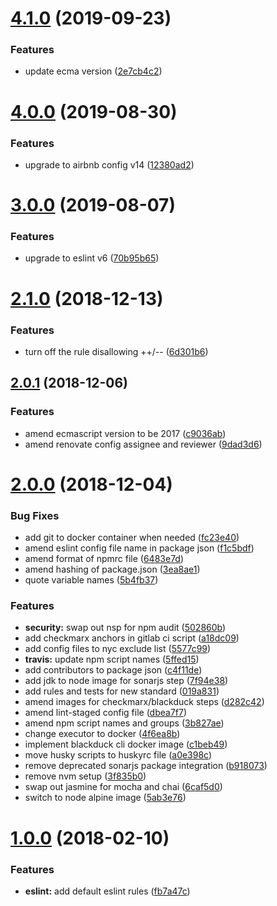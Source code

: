 # [4.1.0](https://github.com/dwp/eslint-config-base/compare/v4.0.0...v4.1.0) (2019-09-23)


### Features

* update ecma version ([2e7cb4c2](https://github.com/dwp/eslint-config-base/commit/2e7cb4c2))



# [4.0.0](https://github.com/dwp/eslint-config-base/compare/v3.0.0...v4.0.0) (2019-08-30)


### Features

* upgrade to airbnb config v14 ([12380ad2](https://github.com/dwp/eslint-config-base/commit/12380ad2))



# [3.0.0](https://github.com/dwp/eslint-config-base/compare/v2.1.0...v3.0.0) (2019-08-07)


### Features

* upgrade to eslint v6 ([70b95b65](https://github.com/dwp/eslint-config-base/commit/70b95b65))



# [2.1.0](https://github.com/dwp/eslint-config-base/compare/v2.0.1...v2.1.0) (2018-12-13)


### Features

* turn off the rule disallowing ++/-- ([6d301b6](https://github.com/dwp/eslint-config-base/commit/6d301b6))



## [2.0.1](https://github.com/dwp/eslint-config-base/compare/v2.0.0...v2.0.1) (2018-12-06)


### Features

* amend ecmascript version to be 2017 ([c9036ab](https://github.com/dwp/eslint-config-base/commit/c9036ab))
* amend renovate config assignee and reviewer ([9dad3d6](https://github.com/dwp/eslint-config-base/commit/9dad3d6))



# [2.0.0](https://github.com/dwp/eslint-config-base/compare/v1.0.0...v2.0.0) (2018-12-04)


### Bug Fixes

* add git to docker container when needed ([fc23e40](https://github.com/dwp/eslint-config-base/commit/fc23e40))
* amend eslint config file name in package json ([f1c5bdf](https://github.com/dwp/eslint-config-base/commit/f1c5bdf))
* amend format of npmrc file ([6483e7d](https://github.com/dwp/eslint-config-base/commit/6483e7d))
* amend hashing of package.json ([3ea8ae1](https://github.com/dwp/eslint-config-base/commit/3ea8ae1))
* quote variable names ([5b4fb37](https://github.com/dwp/eslint-config-base/commit/5b4fb37))


### Features

* **security:** swap out nsp for npm audit ([502860b](https://github.com/dwp/eslint-config-base/commit/502860b))
* add checkmarx anchors in gitlab ci script ([a18dc09](https://github.com/dwp/eslint-config-base/commit/a18dc09))
* add config files to nyc exclude list ([5577c99](https://github.com/dwp/eslint-config-base/commit/5577c99))
* **travis:** update npm script names ([5ffed15](https://github.com/dwp/eslint-config-base/commit/5ffed15))
* add contributors to package json ([c4f11de](https://github.com/dwp/eslint-config-base/commit/c4f11de))
* add jdk to node image for sonarjs step ([7f94e38](https://github.com/dwp/eslint-config-base/commit/7f94e38))
* add rules and tests for new standard ([019a831](https://github.com/dwp/eslint-config-base/commit/019a831))
* amend images for checkmarx/blackduck steps ([d282c42](https://github.com/dwp/eslint-config-base/commit/d282c42))
* amend lint-staged config file ([dbea7f7](https://github.com/dwp/eslint-config-base/commit/dbea7f7))
* amend npm script names and groups ([3b827ae](https://github.com/dwp/eslint-config-base/commit/3b827ae))
* change executor to docker ([4f6ea8b](https://github.com/dwp/eslint-config-base/commit/4f6ea8b))
* implement blackduck cli docker image ([c1beb49](https://github.com/dwp/eslint-config-base/commit/c1beb49))
* move husky scripts to huskyrc file ([a0e398c](https://github.com/dwp/eslint-config-base/commit/a0e398c))
* remove deprecated sonarjs package integration ([b918073](https://github.com/dwp/eslint-config-base/commit/b918073))
* remove nvm setup ([3f835b0](https://github.com/dwp/eslint-config-base/commit/3f835b0))
* swap out jasmine for mocha and chai ([6caf5d0](https://github.com/dwp/eslint-config-base/commit/6caf5d0))
* switch to node alpine image ([5ab3e76](https://github.com/dwp/eslint-config-base/commit/5ab3e76))



# [1.0.0](https://github.com/dwp/eslint-config-base/compare/fb7a47c...v1.0.0) (2018-02-10)


### Features

* **eslint:** add default eslint rules ([fb7a47c](https://github.com/dwp/eslint-config-base/commit/fb7a47c))
